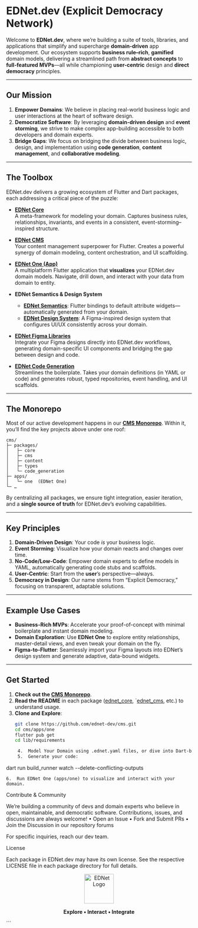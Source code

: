 # EDNet.dev (Explicit Democracy Network)

Welcome to **EDNet.dev**, where we’re building a suite of tools, libraries, and applications that simplify and supercharge **domain-driven** app development. Our ecosystem supports **business rule–rich**, **gamified** domain models, delivering a streamlined path from **abstract concepts** to **full-featured MVPs**—all while championing **user-centric** design and **direct democracy** principles.

---

## Our Mission

1. **Empower Domains**: We believe in placing real-world business logic and user interactions at the heart of software design.  
2. **Democratize Software**: By leveraging **domain-driven design** and **event storming**, we strive to make complex app-building accessible to both developers and domain experts.  
3. **Bridge Gaps**: We focus on bridging the divide between business logic, design, and implementation using **code generation**, **content management**, and **collaborative modeling**.  

---

## The Toolbox

EDNet.dev delivers a growing ecosystem of Flutter and Dart packages, each addressing a critical piece of the puzzle:

- **[EDNet Core](https://github.com/ednet-dev/cms/tree/main/packages/core)**  
  A meta-framework for modeling your domain. Captures business rules, relationships, invariants, and events in a consistent, event-storming–inspired structure.

- **[EDNet CMS](https://github.com/ednet-dev/cms/tree/main/packages/cms)**  
  Your content management superpower for Flutter. Creates a powerful synergy of domain modeling, content orchestration, and UI scaffolding.

- **[EDNet One (App)](https://github.com/ednet-dev/cms/tree/main/apps/one)**  
  A multiplatform Flutter application that **visualizes** your EDNet.dev domain models. Navigate, drill down, and interact with your data from domain to entity.

- **EDNet Semantics & Design System**  
  - **[EDNet Semantics](https://github.com/ednet-dev/cms/tree/main/packages/semantics)**: Flutter bindings to default attribute widgets—automatically generated from your domain.  
  - **[EDNet Design System](https://github.com/ednet-dev/cms/tree/main/packages/design_system)**: A Figma-inspired design system that configures UI/UX consistently across your domain.

- **[EDNet Figma Libraries](https://github.com/ednet-dev/ednet_figma_library)**  
  Integrate your Figma designs directly into EDNet.dev workflows, generating domain-specific UI components and bridging the gap between design and code.

- **[EDNet Code Generation](https://github.com/ednet-dev/cms/tree/main/packages/code_generation)**  
  Streamlines the boilerplate. Takes your domain definitions (in YAML or code) and generates robust, typed repositories, event handling, and UI scaffolds.

---

## The Monorepo

Most of our active development happens in our **[CMS Monorepo](https://github.com/ednet-dev/cms)**. Within it, you’ll find the key projects above under one roof:
```
cms/
├─ packages/
│   ├─ core
│   ├─ cms
│   ├─ content
│   ├─ types
│   └─ code_generation
├─ apps/
│   └─ one  (EDNet One)
└─ …
```
By centralizing all packages, we ensure tight integration, easier iteration, and a **single source of truth** for EDNet.dev’s evolving capabilities.

---

## Key Principles

1. **Domain-Driven Design**: Your code *is* your business logic.  
2. **Event Storming**: Visualize how your domain reacts and changes over time.  
3. **No-Code/Low-Code**: Empower domain experts to define models in YAML, automatically generating code stubs and scaffolds.  
4. **User-Centric**: Start from the **user**’s perspective—always.  
5. **Democracy in Design**: Our name stems from “Explicit Democracy,” focusing on transparent, adaptable solutions.

---

## Example Use Cases

- **Business-Rich MVPs**: Accelerate your proof-of-concept with minimal boilerplate and instant domain modeling.  
- **Domain Exploration**: Use **EDNet One** to explore entity relationships, master-detail views, and even tweak your domain on the fly.  
- **Figma-to-Flutter**: Seamlessly import your Figma layouts into EDNet’s design system and generate adaptive, data-bound widgets.

---

## Get Started

1. **Check out the [CMS Monorepo](https://github.com/ednet-dev/cms)**.  
2. **Read the README** in each package ([ednet_core](https://pub.dev/packages/ednet_core), `[ednet_cms](https://pub.dev/packages/ednet_cms), etc.) to understand usage.  
3. **Clone and Explore**:  
   ```bash
   git clone https://github.com/ednet-dev/cms.git
   cd cms/apps/one
   flutter pub get
   cd lib/requirements

	4.	Model Your Domain using .ednet.yaml files, or dive into Dart-based domain definitions.
	5.	Generate your code:

dart run build_runner watch --delete-conflicting-outputs


	6.	Run EDNet One (apps/one) to visualize and interact with your domain.

Contribute & Community

We’re building a community of devs and domain experts who believe in open, maintainable, and democratic software. Contributions, issues, and discussions are always welcome!
	•	Open an Issue
	•	Fork and Submit PRs
	•	Join the Discussion in our repository forums

For specific inquiries, reach our dev team.

License

Each package in EDNet.dev may have its own license. See the respective LICENSE file in each package directory for full details.

<p align="center">
  <img src="https://img1.wsimg.com/isteam/ip/4896c6bc-229c-47e9-afdd-ff5ab2d2fdbf/Logo-eb329c1.png/:/rs=w:107,h:107,cg:true,m/cr=w:107,h:107/qt=q:95" width="80" alt="EDNet Logo"/>
</p>


<p align="center">
  <b>Explore • Interact • Integrate </b>
</p>
```
